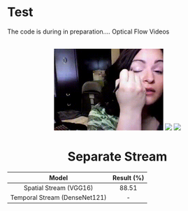# Test
The code is during in preparation....
Optical Flow Videos <br><br>
<div align="center">  
  <img src = "./assets/rgb_makeup.gif" width = 250>
  <img src = "./assets/makeup_opt.gif" width = 250>
  <img src = "./assets/makeup_inverted_opt.gif" width = 250>
</p>

# Separate Stream

| Model | Result (%) | 
|:-------------------------------:|:--------:|
| Spatial Stream (VGG16)          | 88.51 | 
| Temporal Stream (DenseNet121)   |  -  |  



